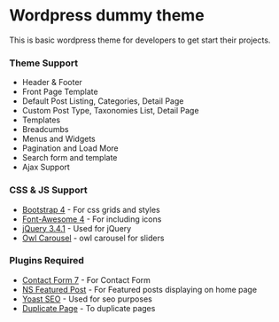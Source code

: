 # Wordpress dummy theme

This is basic wordpress theme for developers to get start their projects.

### Theme Support

* Header & Footer
* Front Page Template
* Default Post Listing, Categories, Detail Page
* Custom Post Type, Taxonomies List, Detail Page
* Templates
* Breadcumbs
* Menus and Widgets
* Pagination and Load More
* Search form and template
* Ajax Support

### CSS & JS Support

* [Bootstrap 4](https://getbootstrap.com/docs/4.0/getting-started/download/) - For css grids and styles
* [Font-Awesome 4](https://fontawesome.com/v4.7.0/get-started/) - For including icons
* [jQuery 3.4.1](https://jquery.com/download/) - Used for jQuery
* [Owl Carousel](https://owlcarousel2.github.io/OwlCarousel2/) - owl carousel for sliders



### Plugins Required

* [Contact Form 7](https://wordpress.org/plugins/contact-form-7/) - For Contact Form 
* [NS Featured Post](https://wordpress.org/plugins/ns-featured-posts/) - For Featured posts displaying on home page
* [Yoast SEO](https://wordpress.org/plugins/wordpress-seo/) - Used for seo purposes
* [Duplicate Page](https://wordpress.org/plugins/duplicate-page/) -  To duplicate pages
